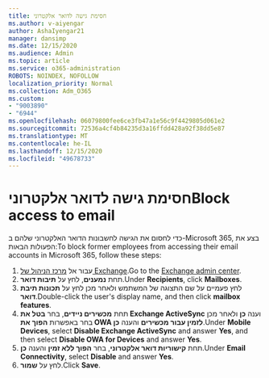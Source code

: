 ```yaml
---
title: חסימת גישה לדואר אלקטרוני
ms.author: v-aiyengar
author: AshaIyengar21
manager: dansimp
ms.date: 12/15/2020
ms.audience: Admin
ms.topic: article
ms.service: o365-administration
ROBOTS: NOINDEX, NOFOLLOW
localization_priority: Normal
ms.collection: Adm_O365
ms.custom:
- "9003890"
- "6944"
ms.openlocfilehash: 06079800fee6ce3fb47a1e56c9f4429805d061e2
ms.sourcegitcommit: 72536a4cf4b84235d3a16ffdd428a92f38dd5e87
ms.translationtype: MT
ms.contentlocale: he-IL
ms.lasthandoff: 12/15/2020
ms.locfileid: "49678733"
---
```

# <a name="block-access-to-email"></a><span data-ttu-id="5e65e-102">חסימת גישה לדואר אלקטרוני</span><span class="sxs-lookup"><span data-stu-id="5e65e-102">Block access to email</span></span>

<span data-ttu-id="5e65e-103">כדי לחסום את הגישה לחשבונות הדואר האלקטרוני שלהם ב-Microsoft 365, בצע את הפעולות הבאות:</span><span class="sxs-lookup"><span data-stu-id="5e65e-103">To block former employees from accessing their email accounts in Microsoft 365, follow these steps:</span></span>

1. <span data-ttu-id="5e65e-104">עבור אל [מרכז הניהול של Exchange](https://go.microsoft.com/fwlink/?linkid=2138629).</span><span class="sxs-lookup"><span data-stu-id="5e65e-104">Go to the [Exchange admin center](https://go.microsoft.com/fwlink/?linkid=2138629).</span></span>
1. <span data-ttu-id="5e65e-105">תחת **נמענים**, לחץ על **תיבות דואר**.</span><span class="sxs-lookup"><span data-stu-id="5e65e-105">Under **Recipients**, click **Mailboxes**.</span></span>
1. <span data-ttu-id="5e65e-106">לחץ פעמיים על שם התצוגה של המשתמש ולאחר מכן לחץ על **תכונות תיבת דואר**.</span><span class="sxs-lookup"><span data-stu-id="5e65e-106">Double-click the user's display name, and then click **mailbox features**.</span></span>
1. <span data-ttu-id="5e65e-107">תחת **מכשירים ניידים**, בחר **בטל את Exchange ActiveSync** וענה **כן** ולאחר מכן בחר באפשרות **הפוך את OWA לזמין עבור מכשירים** והענה **כן**.</span><span class="sxs-lookup"><span data-stu-id="5e65e-107">Under **Mobile Devices**, select **Disable Exchange ActiveSync** and answer **Yes**, and then select **Disable OWA for Devices** and answer **Yes**.</span></span>
1. <span data-ttu-id="5e65e-108">תחת **קישוריות דואר אלקטרוני**, בחר **הפוך ללא זמין** והענה **כן**.</span><span class="sxs-lookup"><span data-stu-id="5e65e-108">Under **Email Connectivity**, select **Disable** and answer **Yes**.</span></span>
1. <span data-ttu-id="5e65e-109">לחץ על **שמור**.</span><span class="sxs-lookup"><span data-stu-id="5e65e-109">Click **Save**.</span></span>
